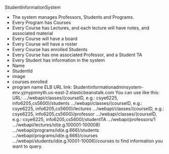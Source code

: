 StudentInformationSystem 
- The system manages Professors, Students and Programs.
- Every Program has Courses
- Every Course has Lectures, and each lecture will have notes, and associated material
- Every Course will have a board
- Every Course will have a roster 
- Every Course has enrolled Students
- Every Course has one associated Professor, and a Student TA
- Every Student has information in the system 
- Name        
- StudentId
- image     
- courses enrolled
- program name
ELB URL link: Studentinformationadminsystem-env.yjmypmnyth.us-east-2.elasticbeanstalk.com
You can use like this:
URL: 
.../webapi/classes/(courseID, e.g.: csye6225, info6205,cs5600)/students
.../webapi/classes/(courseID, e.g.: csye6225, info6205,cs5600)/lectures
.../webapi/classes/(courseID, e.g.: csye6225, info6205,cs5600)/professor
.../webapi/classes/(courseID, e.g.: csye6225, info6205,cs5600)/studentTA
.../webapi/professors/1
.../webapi/lectures/id(e.g.100001-100008)
.../webapi/programs/id(e.g.666)/students
.../webapi/programs/id(e.g.666)/courses
.../webapi/students/id(e.g.10001-10006)/courses
to find information you want to query.
